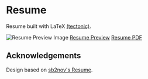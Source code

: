 # Resume
Resume built with LaTeX [(tectonic)](https://tectonic-typesetting.github.io/).

![Resume Preview Image](https://mrzzy.github.io/resume/assets/previews/main-1.png)
[Resume Preview](https://mrzzy.github.io/resume/assets/previews/main-1.png)
[Resume PDF](https://mrzzy.github.io/resume/assets/pdfs/main-1.pdf)

## Acknowledgements
Design based on [sb2nov's Resume](https://github.com/sb2nov/resume).
